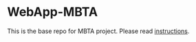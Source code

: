 # WebApp-MBTA
 This is the base repo for MBTA project. Please read [instructions](instructions.md). 

